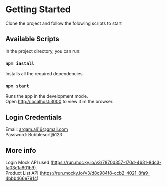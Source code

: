 # Getting Started

Clone the project and follow the folowing scripts to start

## Available Scripts

In the project directory, you can run:

### `npm install`

Installs all the required dependencies.

### `npm start`

Runs the app in the development mode.\
Open [http://localhost:3000](http://localhost:3000) to view it in the browser.

## Login Credentials

Email: arqam.ali16@gmail.com \
Password: Bubblesort@123


## More info

Login Mock API used (https://run.mocky.io/v3/7870d357-170d-4631-8dc3-fa03e1a601b9). \
Product List API (https://run.mocky.io/v3/d8c984f8-ccb2-4021-8fa9-4bbb466e7914)


